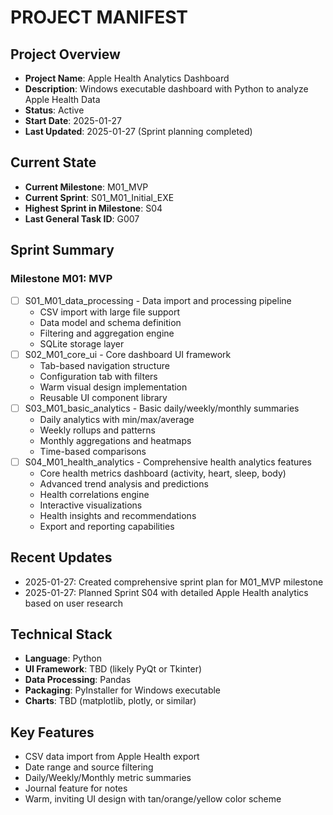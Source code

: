 # PROJECT MANIFEST

## Project Overview
- **Project Name**: Apple Health Analytics Dashboard
- **Description**: Windows executable dashboard with Python to analyze Apple Health Data
- **Status**: Active
- **Start Date**: 2025-01-27
- **Last Updated**: 2025-01-27 (Sprint planning completed)

## Current State
- **Current Milestone**: M01_MVP
- **Current Sprint**: S01_M01_Initial_EXE
- **Highest Sprint in Milestone**: S04
- **Last General Task ID**: G007

## Sprint Summary

### Milestone M01: MVP
- [ ] S01_M01_data_processing - Data import and processing pipeline
  - CSV import with large file support
  - Data model and schema definition
  - Filtering and aggregation engine
  - SQLite storage layer
- [ ] S02_M01_core_ui - Core dashboard UI framework
  - Tab-based navigation structure
  - Configuration tab with filters
  - Warm visual design implementation
  - Reusable UI component library
- [ ] S03_M01_basic_analytics - Basic daily/weekly/monthly summaries
  - Daily analytics with min/max/average
  - Weekly rollups and patterns
  - Monthly aggregations and heatmaps
  - Time-based comparisons
- [ ] S04_M01_health_analytics - Comprehensive health analytics features
  - Core health metrics dashboard (activity, heart, sleep, body)
  - Advanced trend analysis and predictions
  - Health correlations engine
  - Interactive visualizations
  - Health insights and recommendations
  - Export and reporting capabilities

## Recent Updates
- 2025-01-27: Created comprehensive sprint plan for M01_MVP milestone
- 2025-01-27: Planned Sprint S04 with detailed Apple Health analytics based on user research

## Technical Stack
- **Language**: Python
- **UI Framework**: TBD (likely PyQt or Tkinter)
- **Data Processing**: Pandas
- **Packaging**: PyInstaller for Windows executable
- **Charts**: TBD (matplotlib, plotly, or similar)

## Key Features
- CSV data import from Apple Health export
- Date range and source filtering
- Daily/Weekly/Monthly metric summaries
- Journal feature for notes
- Warm, inviting UI design with tan/orange/yellow color scheme
